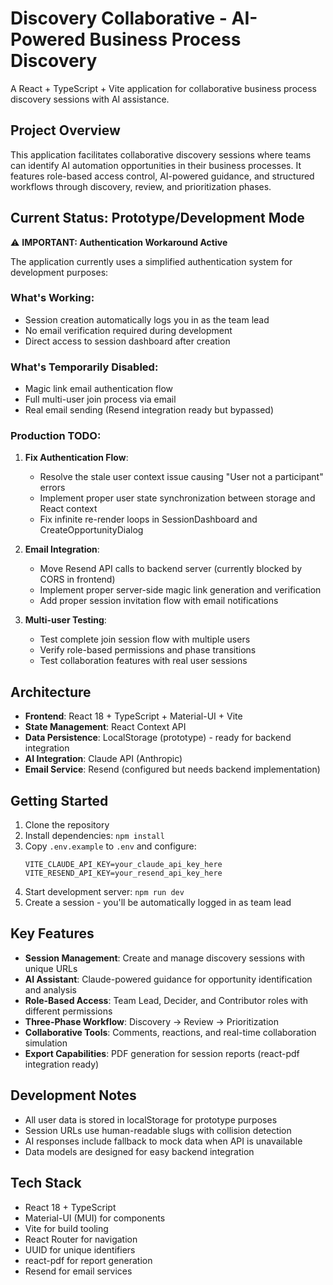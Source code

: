 # Discovery Collaborative - AI-Powered Business Process Discovery

A React + TypeScript + Vite application for collaborative business process discovery sessions with AI assistance.

## Project Overview

This application facilitates collaborative discovery sessions where teams can identify AI automation opportunities in their business processes. It features role-based access control, AI-powered guidance, and structured workflows through discovery, review, and prioritization phases.

## Current Status: Prototype/Development Mode

⚠️ **IMPORTANT: Authentication Workaround Active**

The application currently uses a simplified authentication system for development purposes:

### What's Working:
- Session creation automatically logs you in as the team lead
- No email verification required during development
- Direct access to session dashboard after creation

### What's Temporarily Disabled:
- Magic link email authentication flow
- Full multi-user join process via email
- Real email sending (Resend integration ready but bypassed)

### Production TODO:
1. **Fix Authentication Flow**: 
   - Resolve the stale user context issue causing "User not a participant" errors
   - Implement proper user state synchronization between storage and React context
   - Fix infinite re-render loops in SessionDashboard and CreateOpportunityDialog

2. **Email Integration**:
   - Move Resend API calls to backend server (currently blocked by CORS in frontend)
   - Implement proper server-side magic link generation and verification
   - Add proper session invitation flow with email notifications

3. **Multi-user Testing**:
   - Test complete join session flow with multiple users
   - Verify role-based permissions and phase transitions
   - Test collaboration features with real user sessions

## Architecture

- **Frontend**: React 18 + TypeScript + Material-UI + Vite
- **State Management**: React Context API
- **Data Persistence**: LocalStorage (prototype) - ready for backend integration
- **AI Integration**: Claude API (Anthropic)
- **Email Service**: Resend (configured but needs backend implementation)

## Getting Started

1. Clone the repository
2. Install dependencies: `npm install`
3. Copy `.env.example` to `.env` and configure:
   ```
   VITE_CLAUDE_API_KEY=your_claude_api_key_here
   VITE_RESEND_API_KEY=your_resend_api_key_here
   ```
4. Start development server: `npm run dev`
5. Create a session - you'll be automatically logged in as team lead

## Key Features

- **Session Management**: Create and manage discovery sessions with unique URLs
- **AI Assistant**: Claude-powered guidance for opportunity identification and analysis
- **Role-Based Access**: Team Lead, Decider, and Contributor roles with different permissions
- **Three-Phase Workflow**: Discovery → Review → Prioritization
- **Collaborative Tools**: Comments, reactions, and real-time collaboration simulation
- **Export Capabilities**: PDF generation for session reports (react-pdf integration ready)

## Development Notes

- All user data is stored in localStorage for prototype purposes
- Session URLs use human-readable slugs with collision detection
- AI responses include fallback to mock data when API is unavailable
- Data models are designed for easy backend integration

## Tech Stack

- React 18 + TypeScript
- Material-UI (MUI) for components
- Vite for build tooling
- React Router for navigation
- UUID for unique identifiers
- react-pdf for report generation
- Resend for email services